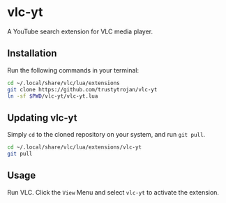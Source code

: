 # vlc-yt
A YouTube search extension for VLC media player.

## Installation
<!-- ### Linux -->
Run the following commands in your terminal:
```sh
cd ~/.local/share/vlc/lua/extensions
git clone https://github.com/trustytrojan/vlc-yt
ln -sf $PWD/vlc-yt/vlc-yt.lua
```
<!-- ### Windows
On Windows, `git` is required. If you don't have `git` installed, the fastest way to grab it is to run:
```cmd
winget install Git.MinGit
```
Run the following in Command Prompt or Powershell **with elevated permissions** (to allow the use of `mklink`):
```cmd
cd %AppData%\vlc\lua\extensions
git clone https://github.com/trustytrojan/vlc-yt
mklink vlc-yt.lua %cwd%\vlc-yt\vlc-yt.lua
```
If you cannot acquire elevated permissions, replace the last command with:
```cmd
copy vlc-yt\vlc-yt.lua .
```
The reason for creating a symbolic link is to have one less command to run when updating `vlc-yt`. -->

## Updating vlc-yt
Simply `cd` to the cloned repository on your system, and run `git pull`.
<!-- On Linux: -->
```sh
cd ~/.local/share/vlc/lua/extensions/vlc-yt
git pull
```
<!-- On Windows:
```cmd
cd %AppData%\vlc\lua\extensions\vlc-yt
git pull
``` -->

## Usage
Run VLC. Click the `View` Menu and select `vlc-yt` to activate the extension.
